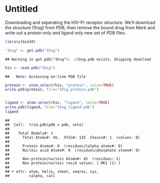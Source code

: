 Untitled
================

Downloading and seperating the HIV-Pr receptor structure. We’ll download
the structure (1hsg) from PDB, then remove the bound drug from Merk and
write out a protein only and ligand only new set of PDB files.

``` r
library(bio3d)

"1hsg" <- get.pdb("1hsg")
```

    ## Warning in get.pdb("1hsg"): ./1hsg.pdb exists. Skipping download

``` r
hiv <- read.pdb("1hsg")
```

    ##   Note: Accessing on-line PDB file

``` r
protein <- atom.select(hiv, "protein", value=TRUE)
write.pdb(protein, file="1hsg_protein.pdb") 


ligand <- atom.select(hiv, "ligand", value=TRUE)
write.pdb(ligand, file="1hsg_ligand.pdb") 
ligand
```

    ## 
    ##  Call:  trim.pdb(pdb = pdb, sele)
    ## 
    ##    Total Models#: 1
    ##      Total Atoms#: 45,  XYZs#: 135  Chains#: 1  (values: B)
    ## 
    ##      Protein Atoms#: 0  (residues/Calpha atoms#: 0)
    ##      Nucleic acid Atoms#: 0  (residues/phosphate atoms#: 0)
    ## 
    ##      Non-protein/nucleic Atoms#: 45  (residues: 1)
    ##      Non-protein/nucleic resid values: [ MK1 (1) ]
    ## 
    ## + attr: atom, helix, sheet, seqres, xyz,
    ##         calpha, call
